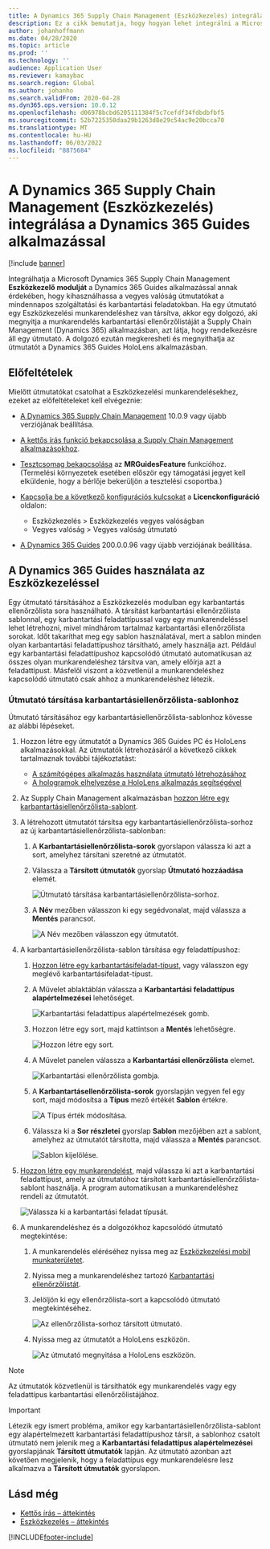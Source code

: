 ```yaml
---
title: A Dynamics 365 Supply Chain Management (Eszközkezelés) integrálása a Dynamics 365 Guides alkalmazással
description: Ez a cikk bemutatja, hogy hogyan lehet integrálni a Microsoft Dynamics 365 Supply Chain Management Dynamics 365 Guides eszközkezelési modulját a vegyes helyzetű segéd segédek használata érdekében a napi szerviz- és karbantartási munkafolyamatokban.
author: johanhoffmann
ms.date: 04/28/2020
ms.topic: article
ms.prod: ''
ms.technology: ''
audience: Application User
ms.reviewer: kamaybac
ms.search.region: Global
ms.author: johanho
ms.search.validFrom: 2020-04-28
ms.dyn365.ops.version: 10.0.12
ms.openlocfilehash: d06978bcbd6205111384f5c7cefdf34fdbdbfbf5
ms.sourcegitcommit: 52b7225350daa29b1263d8e29c54ac9e20bcca70
ms.translationtype: MT
ms.contentlocale: hu-HU
ms.lasthandoff: 06/03/2022
ms.locfileid: "8875684"
---
```

# <a name="integrate-dynamics-365-supply-chain-management-asset-management-with-dynamics-365-guides"></a>A Dynamics 365 Supply Chain Management (Eszközkezelés) integrálása a Dynamics 365 Guides alkalmazással

[!include [banner](../includes/banner.md)]

Integrálhatja a Microsoft Dynamics 365 Supply Chain Management **Eszközkezelő modulját** a Dynamics 365 Guides alkalmazással annak érdekében, hogy kihasználhassa a vegyes valóság útmutatókat a mindennapos szolgáltatási és karbantartási feladatokban. Ha egy útmutató egy Eszközkezelési munkarendeléshez van társítva, akkor egy dolgozó, aki megnyitja a munkarendelés karbantartási ellenőrzőlistáját a Supply Chain Management (Dynamics 365) alkalmazásban, azt látja, hogy rendelkezésre áll egy útmutató. A dolgozó ezután megkeresheti és megnyithatja az útmutatót a Dynamics 365 Guides HoloLens alkalmazásban.

## <a name="prerequisites"></a>Előfeltételek

Mielőtt útmutatókat csatolhat a Eszközkezelési munkarendelésekhez, ezeket az előfeltételeket kell elvégeznie:

- [A Dynamics 365 Supply Chain Management](../../fin-ops-core/fin-ops/index.md) 10.0.9 vagy újabb verziójának beállítása.
- [A kettős írás funkció bekapcsolása a Supply Chain Management alkalmazásokhoz](../../fin-ops-core/dev-itpro/data-entities/dual-write/enable-dual-write.md).
- [Tesztcsomag bekapcsolása](../../fin-ops-core/dev-itpro/data-entities/data-entities-data-packages.md#features-flighted-in-data-management-and-enabling-flighted-features) az **MRGuidesFeature** funkcióhoz. (Termelési környezetek esetében először egy támogatási jegyet kell elküldenie, hogy a bérlője bekerüljön a tesztelési csoportba.)
- [Kapcsolja be a következő konfigurációs kulcsokat](/dynamicsax-2012/appuser-itpro/license-code-and-configuration-key-reference) a **Licenckonfiguráció** oldalon:

    - Eszközkezelés \> Eszközkezelés vegyes valóságban
    - Vegyes valóság \> Vegyes valóság útmutató

- [A Dynamics 365 Guides](/dynamics365/mixed-reality/guides/setup#step-2-create-a-common-data-service-environment-and-install-the-dynamics-365-guides-solution) 200.0.0.96 vagy újabb verziójának beállítása.

## <a name="use-dynamics-365-guides-with-asset-management"></a>A Dynamics 365 Guides használata az Eszközkezeléssel

Egy útmutató társításához a Eszközkezelés modulban egy karbantartás ellenőrzőlista sora használható. A társítást karbantartási ellenőrzőlista sablonnal, egy karbantartási feladattípussal vagy egy munkarendeléssel lehet létrehozni, mivel mindhárom tartalmaz karbantartási ellenőrzőlista sorokat. Időt takaríthat meg egy sablon használatával, mert a sablon minden olyan karbantartási feladattípushoz társítható, amely használja azt. Például egy karbantartási feladattípushoz kapcsolódó útmutató automatikusan az összes olyan munkarendeléshez társítva van, amely előírja azt a feladattípust. Másfelől viszont a közvetlenül a munkarendeléshez kapcsolódó útmutató csak ahhoz a munkarendeléshez létezik.

### <a name="associate-a-guide-with-a-maintenance-checklist-template"></a>Útmutató társítása karbantartásiellenőrzőlista-sablonhoz

Útmutató társításához egy karbantartásiellenőrzőlista-sablonhoz kövesse az alábbi lépéseket.

1. Hozzon létre egy útmutatót a Dynamics 365 Guides PC és HoloLens alkalmazásokkal. Az útmutatók létrehozásáról a következő cikkek tartalmaznak további tájékoztatást:

    - [A számítógépes alkalmazás használata útmutató létrehozásához](/dynamics365/mixed-reality/guides/pc-app-overview)
    - [A hologramok elhelyezése a HoloLens alkalmazás segítségével](/dynamics365/mixed-reality/guides/hololens-app-overview)

1. Az Supply Chain Management alkalmazásban [hozzon létre egy karbantartásiellenőrzőlista-sablont](setup-for-work-orders/job-groups-and-job-types-variants-trades-and-checklists.md#create-a-maintenance-checklist-template).
1. A létrehozott útmutatót társítsa egy karbantartásiellenőrzőlista-sorhoz az új karbantartásiellenőrzőlista-sablonban:

    1. A **Karbantartásiellenőrzőlista-sorok** gyorslapon válassza ki azt a sort, amelyhez társítani szeretné az útmutatót.
    1. Válassza a **Társított útmutatók** gyorslap **Útmutató hozzáadása** elemét.

        ![Útmutató társítása karbantartásiellenőrzőlista-sorhoz.](media/am-guides-integration-add-guide.png "Útmutató társítása karbantartásiellenőrzőlista-sorhoz")

    1. A **Név** mezőben válasszon ki egy segédvonalat, majd válassza a **Mentés** parancsot.

        ![A Név mezőben válasszon egy útmutatót.](media/am-guides-integration-select-guide.png "A Név mezőben válasszon egy útmutatót")

1. A karbantartásiellenőrzőlista-sablon társítása egy feladattípushoz:

    1. [Hozzon létre egy karbantartásifeladat-típust](setup-for-work-orders/job-groups-and-job-types-variants-trades-and-checklists.md#create-a-maintenance-job-type), vagy válasszon egy meglévő karbantartásifeladat-típust.
    1. A Művelet ablaktáblán válassza a **Karbantartási feladattípus alapértelmezései** lehetőséget.

        ![Karbantartási feladattípus alapértelmezések gomb.](media/am-guides-integration-job-defaults.png "Karbantartási feladattípus alapértelmezések gomb")

    1. Hozzon létre egy sort, majd kattintson a **Mentés** lehetőségre.

        ![Hozzon létre egy sort.](media/am-guides-integration-add-line.png "Egy sor létrehozása")

    1. A Művelet panelen válassza a **Karbantartási ellenőrzőlista** elemet.

        ![Karbantartási ellenőrzőlista gombja.](media/am-guides-integration-maintenance-checklist.png "Karbantartási ellenőrzőlista gombja")

    1. A **Karbantartásellenőrzőlista-sorok** gyorslapján vegyen fel egy sort, majd módosítsa a **Típus** mező értékét **Sablon** értékre.

        ![A Típus érték módosítása.](media/am-guides-integration-checklist-lines.png "A Típus érték módosítása")

    1. Válassza ki a **Sor részletei** gyorslap **Sablon** mezőjében azt a sablont, amelyhez az útmutatót társította, majd válassza a **Mentés** parancsot.

        ![Sablon kijelölése.](media/am-guides-integration-checklist-line-details.png "Sablon kijelölése")

1. [Hozzon létre egy munkarendelést](work-orders/manually-created-workorders.md#create-work-order), majd válassza ki azt a karbantartási feladattípust, amely az útmutatóhoz társított karbantartásiellenőrzőlista-sablont használja. A program automatikusan a munkarendeléshez rendeli az útmutatót.

    ![Válassza ki a karbantartási feladat típusát.](media/am-guides-integration-create-work-order.png "Válassza ki a karbantartási feladat típusát")

1. A munkarendeléshez és a dolgozókhoz kapcsolódó útmutató megtekintése:

    1. A munkarendelés eléréséhez nyissa meg az [Eszközkezelési mobil munkaterületet](asset-management-mobile-workspace.md).
    1. Nyissa meg a munkarendeléshez tartozó [Karbantartási ellenőrzőlistát](asset-management-mobile-workspace.md#view-maintenance-checklist-on-a-work-order-job).
    1. Jelöljön ki egy ellenőrzőlista-sort a kapcsolódó útmutató megtekintéséhez.

        ![Az ellenőrzőlista-sorhoz társított útmutató.](media/am-guides-integration-show-guide.png "Az ellenőrzőlista-sorhoz társított útmutató")

    1. Nyissa meg az útmutatót a HoloLens eszközön.

        ![Az útmutató megnyitása a HoloLens eszközön.](media/am-guides-integration-hololens-select.png "Nyissa meg az útmutatót a HoloLens eszközön")

> [!NOTE]
> Az útmutatók közvetlenül is társíthatók egy munkarendelés vagy egy feladattípus karbantartási ellenőrzőlistájához.

> [!IMPORTANT]
> Létezik egy ismert probléma, amikor egy karbantartásiellenőrzőlista-sablont egy alapértelmezett karbantartási feladattípushoz társít, a sablonhoz csatolt útmutató nem jelenik meg a **Karbantartási feladattípus alapértelmezései** gyorslapjának **Társított útmutatók** lapján. Az útmutató azonban azt követően megjelenik, hogy a feladattípus egy munkarendelésre lesz alkalmazva a **Társított útmutatók** gyorslapon.

## <a name="see-also"></a>Lásd még

- [Kettős írás – áttekintés](../../fin-ops-core/dev-itpro/data-entities/dual-write/dual-write-overview.md)
- [Eszközkezelés – áttekintés](index.md)


[!INCLUDE[footer-include](../../includes/footer-banner.md)]
